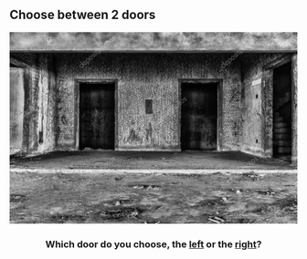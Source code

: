 ## Choose between 2 doors

![](../pictures/two-doors.jpg)

<h3 align="center">
  Which door do you choose, the <a href="kitchen.md">left</a> or the <a href="basement.md">right</a>?
</h3>